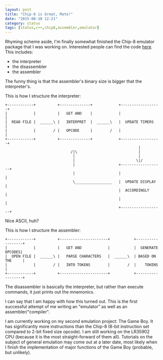 ```yaml
---
layout: post
title: "Chip-8 is Great, Mate!"
date: "2015-08-10 12:21"
category: status
tags: [status,c++,chip8,assembler,emulator]
---
```


Rhyming scheme aside, I'm finally somewhat finished the Chip-8 emulator package
that I was working on. Interested people can find the code [here][0]. This
includes:

- the interpreter
- the disassembler
- the assembler

The funny thing is that the assembler's binary size is bigger that the
interpreter's.

This is how I structure the interpreter:

```
+------------+          +--------------+            +------------------+
|            |          |   GET AND    |            |                  |
|  READ FILE |  ______\ |   INTERPRET  |  ______\   |  UPDATE TIMERS   |
|            |        / |   OPCODE     |        /   |                  |
+------------+          +--------------+            +------------------+
                                                             |
                              /|\                            |
                               |                             |
                               |                            \|/
                               |                    +-------------------+
                               |                    |                   |
                               \_________________   |  UPDATE DISPLAY   |
                                                    |  ACCORDINGLY      |
                                                    |                   |
                                                    +-------------------+
```

Nice ASCII, huh?

This is how I structure the assembler:

```
+------------+          +----------------------+           +------------------+
|            |          |   GET AND            |           |  GENERATE OPCODES|
|  OPEN FILE |  ______\ |   PARSE CHARACTERS   |  ______\  | BASED ON THE     |
|            |        / |   INTO TOKENS        |        /  |    TOKENS        |
+------------+          +----------------------+           +------------------+
```

The disassembler is basically the interpreter, but rather than execute commands,
it just prints out the mnemonics.

I can say that I am happy with how this turned out. This is the first successful
attempt of me writing an "emulator" as well as an assembler/"compiler".

I am currently working on my second emulation project: The Game Boy. It has
significantly more instructions than the Chip-8 (8-bit instruction set compared
to 2-bit fixed size opcode). I am still working on the LR35902 CPU (because it is the
most straight-forward of them all). Tutorials on the subject of general
emulation may come out at a later date, most likely when I finish the
implementation of major functions of the Game Boy (probable, but unlikely).



[0]: http://github.com/cheukyin699/chip-8-tools/
